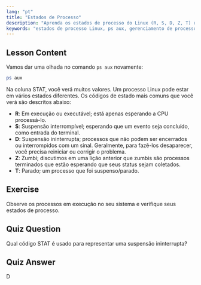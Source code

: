 ```yaml
---
lang: "pt"
title: "Estados de Processo"
description: "Aprenda os estados de processo do Linux (R, S, D, Z, T) usando `ps aux`. Entenda os códigos STAT comuns e gerencie processos de forma eficaz. Comece sua jornada no Linux!"
keywords: "estados de processo Linux, ps aux, gerenciamento de processos, tutorial Linux, Linux para iniciantes, códigos STAT, guia Linux"
---
```


## Lesson Content

Vamos dar uma olhada no comando `ps aux` novamente:

```bash
ps aux
```

Na coluna STAT, você verá muitos valores. Um processo Linux pode estar em vários estados diferentes. Os códigos de estado mais comuns que você verá são descritos abaixo:

- **R**: Em execução ou executável; está apenas esperando a CPU processá-lo.
- **S**: Suspensão interrompível; esperando que um evento seja concluído, como entrada do terminal.
- **D**: Suspensão ininterrupta; processos que não podem ser encerrados ou interrompidos com um sinal. Geralmente, para fazê-los desaparecer, você precisa reiniciar ou corrigir o problema.
- **Z**: Zumbi; discutimos em uma lição anterior que zumbis são processos terminados que estão esperando que seus status sejam coletados.
- **T**: Parado; um processo que foi suspenso/parado.

## Exercise

Observe os processos em execução no seu sistema e verifique seus estados de processo.

## Quiz Question

Qual código STAT é usado para representar uma suspensão ininterrupta?

## Quiz Answer

D
